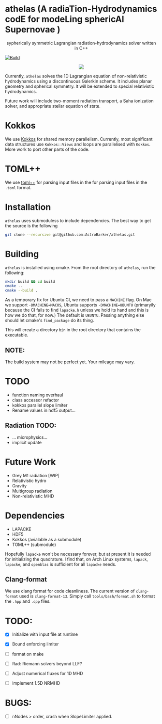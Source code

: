 # athelas (A radiaTion-Hydrodynamics codE for modeLing sphericAl Supernovae )

<p align="center">sypherically symmetric Lagrangian radiation-hydrodynamics solver written in C++ </p>

[![Build](https://github.com/AstroBarker/athelas/actions/workflows/cmake.yml/badge.svg)](https://github.com/AstroBarker/athelas/actions/workflows/cmake.yml)
<p align="center">
<a href="./LICENSE"><img src="https://img.shields.io/badge/license-GPL-blue.svg"></a>
</p>

Currently, `athelas` solves the 1D Lagrangian equation of non-relativistic hydrodynamics using a discontinuous Galerkin scheme. It includes planar geometry and spherical symmetry.
It will be extended to special relativistic hydrodynamics.

Future work will include two-moment radiation transport, a Saha ionization solver, and appropriate stellar equation of state.

# Kokkos
We use [Kokkos](https://github.com/kokkos) for shared memory parallelism. 
Currently, most significant data structures use `Kokkos::Views` and loops are parallelised with `Kokkos`.
More work to port other parts of the code.

# TOML++
We use [toml++](https://github.com/marzer/tomlplusplus) for parsing input files in the for parsing input files in the `.toml` format.

# Installation
`athelas` uses submoduless to include dependencies. 
The best way to get the source is the following 
```sh
git clone --recursive git@github.com:AstroBarker/athelas.git
```

# Building
`athelas` is installed using cmake. From the root directory of `athelas`, run the following:

```sh
mkdir build && cd build
cmake ..
cmake --build .
```

As a temporary fix for Ubuntu CI, we need to pass a `MACHINE` flag.
On Mac we support `-DMACHINE=MACOS`,
Ubuntu supports `-DMACHINE=UBUNTU` (primaryily because the CI fails to find `lapacke.h` unless we hold its hand and this is how we do that, for now.)
The default is `UBUNTU`. Passing anything else should let cmake's `find_package` do its thing. 

This will create a directory `bin` in the root directory that contains the executable.

## NOTE: 
The build system may not be perfect yet. Your mileage may vary.

# TODO
- function naming overhaul
- class accessor refactor
- kokkos parallel slope limiter
- Rename values in hdf5 output...

## Radiation TODO:
- ... microphysics...
- implicit update


# Future Work

- Grey M1 radiation [WIP]
- Relativistic hydro
- Gravity
- Multigroup radiation
- Non-relativistic MHD

# Dependencies
* LAPACKE
* HDF5
* Kokkos (avialable as a submodule)
* TOML++ (submodule)

Hopefully `lapacke` won't be necessary forever, but at present it is needed for initializing the quadrature.
I find that, on Arch Linux systems, `lapack`, `lapacke`, and `openblas` is sufficient for all `lapacke` needs.

## Clang-format

We use clang format for code cleanliness. 
The current version of `clang-format` used is `clang-format-13`.
Simply call `tools/bash/format.sh` to format the `.hpp` and `.cpp` files.

# TODO:
 - [x] Initialize with input file at runtime
 - [x] Bound enforcing limiter
 - [ ] format on make
 - [ ] Rad: Riemann solvers beyond LLF?
 - [ ] Adjust numerical fluxes for 1D MHD
 - [ ] Implement 1.5D NRMHD


# BUGS: 
- [ ] nNodes > order, crash when SlopeLimiter applied.

